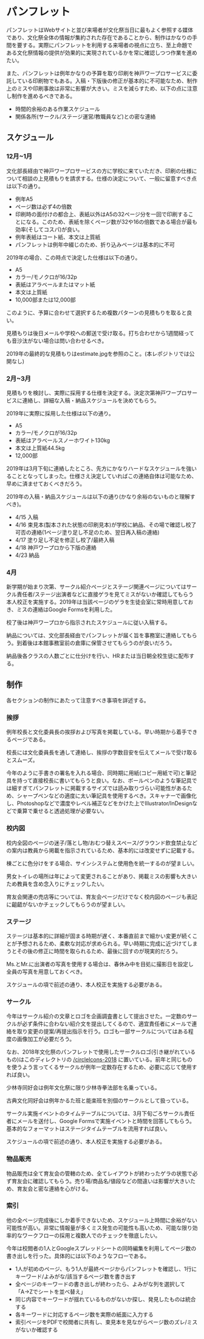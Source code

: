 # パンフレット

パンフレットはWebサイトと並び来場者が文化祭当日に最もよく参照する媒体であり、文化祭全体の情報が集約された存在であることから、制作はかなりの手間を要する。実際にパンフレットを利用する来場者の視点に立ち、至上命題である文化祭情報の提供が効果的に実現されているかを常に確認しつつ作業を進めたい。

また、パンフレットは例年かなりの予算を取り印刷を神戸ワープロサービスに委託している印刷物でもある。入稿・下版後の修正が基本的に不可能なため、制作上のミスや印刷事故は非常に影響が大きい。ミスを減らすため、以下の点に注意し制作を進めるべきである。

- 時間的余裕のある作業スケジュール
- 関係各所(サークル/ステージ運営/教職員など)との密な連絡

## スケジュール

### 12月~1月

文化部長経由で神戸ワープロサービスの方に学校に来ていただき、印刷の仕様について相談の上見積もりを請求する。仕様の決定について、一般に留意すべき点は以下の通り。

- 例年A5
- ページ数は必ず4の倍数
- 印刷時の面付けの都合上、表紙以外はA5の32ページ分を一回で印刷することになる。このため、表紙を除くページ数が32や16の倍数である場合が最も効率(そしてコスパ)が良い。
- 例年表紙はコート紙、本文は上質紙
- パンフレットは例年中綴じのため、折り込みページは基本的に不可

2019年の場合、この時点で決定した仕様は以下の通り。

- A5
- カラー/モノクロが16/32p
- 表紙はアラベールまたはマット紙
- 本文は上質紙
- 10,000部または12,000部

このように、予算に合わせて選択するため複数パターンの見積もりを取ると良い。

見積もりは後日メールや学校への郵送で受け取る。打ち合わせから1週間経っても音沙汰がない場合は問い合わせるべき。

2019年の最終的な見積もりはestimate.jpgを参照のこと。(本レポジトリでは公開なし)

### 2月~3月

見積もりを検討し、実際に採用する仕様を決定する。決定次第神戸ワープロサービスに連絡し、詳細な入稿・納品スケジュールを決めてもらう。

2019年に実際に採用した仕様は以下の通り。

- A5
- カラー/モノクロが16/32p
- 表紙はアラベールスノーホワイト130kg
- 本文は上質紙44.5kg
- 12,000部

2019年は3月下旬に連絡したところ、先方にかなりハードなスケジュールを強いることとなってしまった。仕様さえ決定していればこの連絡自体は可能なため、早めに済ませておくべきだろう。

2019年の入稿・納品スケジュールは以下の通り(かなり余裕のないものと理解すべき)。

- 4/15 入稿
- 4/16 束見本(製本された状態の印刷見本)が学校に納品、その場で確認し校了可否の連絡(1ページ塗り足し不足のため、翌日再入稿の連絡)
- 4/17 塗り足し不足を修正し校了/最終入稿
- 4/18 神戸ワープロから下版の連絡
- 4/23 納品

### 4月

新学期が始まり次第、サークル紹介ページとステージ関連ページについてはサークル責任者/ステージ出演者などに直接ゲラを見てミスがないか確認してもらう本人校正を実施する。2019年は当該ページのゲラを生徒会室に常時用意しておき、ミスの連絡はGoogle Formsを利用した。

校了後は神戸ワープロから指示されたスケジュールに従い入稿する。

納品については、文化部長経由でパンフレットが届く旨を事務室に連絡してもらう。到着後は本館事務室前の倉庫に保管させてもらうのが良いだろう。

納品後各クラスの人数ごとに仕分けを行い、HRまたは当日朝全校生徒に配布する。

## 制作

各セクションの制作にあたって注意すべき事項を詳述する。

### 挨拶

例年校長と文化委員長の挨拶および写真を掲載している。早い時期から着手できるページである。

校長には文化委員長を通して連絡し、挨拶の字数目安を伝えてメールで受け取るとスムーズ。

今年のように手書きの署名を入れる場合、同時期に用紙(コピー用紙で可)と筆記具を持って直接校長に書いてもらうと良い。なお、ボールペンのような筆記具では細すぎてパンフレットに掲載するサイズでは読み取りづらい可能性があるため、シャープペンなどの適度に太い筆記具を使用するべき。スキャナーで画像化し、Photoshopなどで濃度やレベル補正などをかけた上でIllustrator/InDesignなどで乗算で乗せると透過処理が必要ない。

### 校内図

校内全図のページの迷子/落とし物/おむつ替えスペース/グラウンド飲食禁止などの案内は教員から掲載を指示されているため、基本的には改変せずに記載する。

棟ごとに色分けをする場合、サインシステムと使用色を統一するのが望ましい。

男女トイレの場所は年によって変更されることがあり、掲載ミスの影響も大きいため教員を含め念入りにチェックしたい。

育友会関連の売店等については、育友会ページだけでなく校内図のページも表記に齟齬がないかチェックしてもらうのが望ましい。

### ステージ

ステージは基本的に詳細が固まる時期が遅く、本番直前まで細かい変更が続くことが予想されるため、柔軟な対応が求められる。早い時期に完成に近づけてしまうとその後の修正に時間を取られるため、最後に回すのが現実的だろう。

Ms.とMr.に出演者の写真を使用する場合は、春休み中を目処に撮影日を設定し全員の写真を用意しておくべき。

スケジュールの項で前述の通り、本人校正を実施する必要がある。

### サークル

今年はサークル紹介の文章とロゴを企画調査書として提出させた。一定数のサークルが必ず条件に合わない紹介文を提出してくるので、適宜責任者にメールで連絡を取り変更の提案/再提出指示を行う。ロゴも一部サークルについてはある程度の画像加工が必要だろう。

なお、2018年文化祭のパンフレットで使用したサークルロゴ(引き継がれているもの)はこのディレクトリの [/circleIcons-2018](./circleIcons-2018) に置いている。前年と同じものを使うよう言ってくるサークルが例年一定数存在するため、必要に応じて使用すれば良い。

少林寺同好会は例年文化祭に限り少林寺拳法部を名乗っている。

古典文化同好会は例年かるた班と能楽班を別個のサークルとして扱っている。

サークル実施イベントのタイムテーブルについては、3月下旬ごろサークル責任者にメールを送付し、Google Formsで実施イベントと時間を回答してもらう。基本的なフォーマットはステージタイムテーブルを流用すれば良い。

スケジュールの項で前述の通り、本人校正を実施する必要がある。

### 物品販売

物品販売は全て育友会の管轄のため、全てレイアウトが終わったゲラの状態で必ず育友会に確認してもらう。売り場/商品名/値段などの間違いは影響が大きいため、育友会と密な連絡を心がける。

### 索引

他の全ページ完成後にしか着手できないため、スケジュール上時間に余裕がない可能性が高い。非常に情報量が多くミス発生の可能性も高いため、可能な限り効率的なワークフローの採用と複数人でのチェックを徹底したい。

今年は校閲者の1人とGoogleスプレッドシートの同時編集を利用してページ数の書き出しを行った。具体的には以下のようなフローである。

- 1人が初めのページ、もう1人が最終ページからパンフレットを確認し、1行にキーワード/よみがな/該当するページ数を書き出す
- 全ページのキーワードの書き出しが終わったら、よみがな列を選択して「A→Zでシートを並べ替え」
- 同じ内容でキーワードが揺れているものがないか探し、発見したものは統合する
- 各キーワードに対応するページ数を実際の紙面に入力する
- 索引ページをPDFで校閲者に共有し、束見本を見ながらページ数のズレ/ミスがないか確認する
